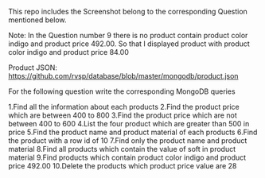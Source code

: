 This repo includes the Screenshot belong to the corresponding Question mentioned below.

Note: In the Question number 9 there is no product contain product color indigo and product price 492.00. 
      So that I displayed product with product color indigo and product price 84.00
      
Product JSON: https://github.com/rvsp/database/blob/master/mongodb/product.json

For the following question write the corresponding MongoDB queries

1.Find all the information about each products
2.Find the product price which are between 400 to 800
3.Find the product price which are not between 400 to 600
4.List the four product which are greater than 500 in price 
5.Find the product name and product material of each products
6.Find the product with a row id of 10
7.Find only the product name and product material
8.Find all products which contain the value of soft in product material 
9.Find products which contain product color indigo  and product price 492.00
10.Delete the products which product price value are 28
